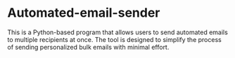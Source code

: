 # Automated-email-sender
This is a Python-based program that allows users to send automated emails to multiple recipients at once. The tool is designed to simplify the process of sending personalized bulk emails with minimal effort.
